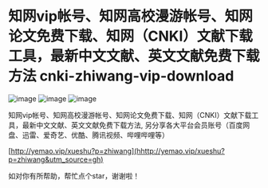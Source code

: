 # 知网vip帐号、知网高校漫游帐号、知网论文免费下载、知网（CNKI）文献下载工具，最新中文文献、英文文献免费下载方法 cnki-zhiwang-vip-download

![image](https://img.shields.io/badge/build-passing-brightgreen)
![image](https://img.shields.io/badge/license-MIT-blue)
![image](https://img.shields.io/badge/stars-%E2%98%85%E2%98%85%E2%98%85%E2%98%85%E2%98%85-brightgreen)  

知网vip帐号、知网高校漫游帐号、知网论文免费下载、知网（CNKI）文献下载工具，最新中文文献、英文文献免费下载方法, 另分享各大平台会员账号（百度网盘、迅雷、爱奇艺、优酷、腾讯视频、哔哩哔哩等）

[http://yemao.vip/xueshu?p=zhiwang](hhttp://yemao.vip/xueshu?p=zhiwang&utm_source=gh)      
   
   
   
   
如对你有所帮助，帮忙点个star，谢谢啦！

